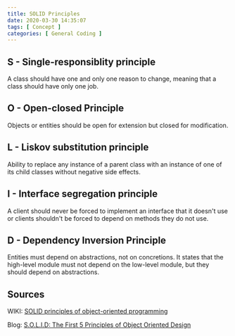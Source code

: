 ```yaml
---
title: SOLID Principles
date: 2020-03-30 14:35:07
tags: [ Concept ]
categories: [ General Coding ]
---
```




## S - Single-responsiblity principle

A class should have one and only one reason to change, meaning that a class should have only one job.

## O - Open-closed Principle

Objects or entities should be open for extension but closed for modification.

## L - Liskov substitution principle

Ability to replace any instance of a parent class with an instance of one of its child classes without negative side effects.

## I - Interface segregation principle

A client should never be forced to implement an interface that it doesn't use or clients shouldn't be forced to depend on methods they do not use.

## D - Dependency Inversion Principle

Entities must depend on abstractions, not on concretions. It states that the high-level module must not depend on the low-level module, but they should depend on abstractions.

## Sources

WIKI: [SOLID principles of object-oriented programming](https://en.wikipedia.org/wiki/SOLID)

Blog: [S.O.L.I.D: The First 5 Principles of Object Oriented Design](https://scotch.io/bar-talk/s-o-l-i-d-the-first-five-principles-of-object-oriented-design)